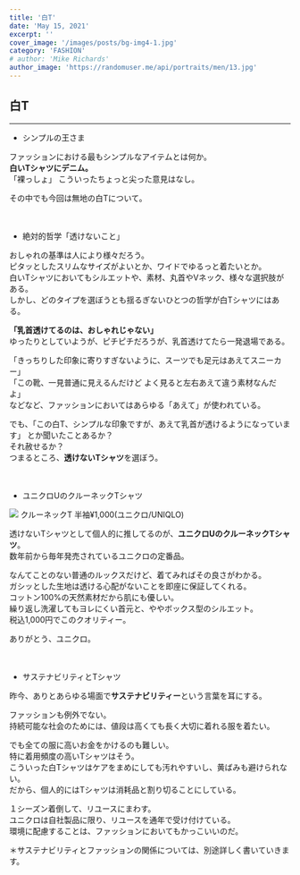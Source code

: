 ```yaml
---
title: '白T'
date: 'May 15, 2021'
excerpt: ''
cover_image: '/images/posts/bg-img4-1.jpg'
category: 'FASHION'
# author: 'Mike Richards'
author_image: 'https://randomuser.me/api/portraits/men/13.jpg'
---
```

## 白T
---

- シンプルの王さま  

ファッションにおける最もシンプルなアイテムとは何か。  
**白いTシャツにデニム。**  
「裸っしょ」 こういったちょっと尖った意見はなし。  

その中でも今回は無地の白Tについて。<br><br><br>


- 絶対的哲学「透けないこと」  

おしゃれの基準は人により様々だろう。  
ピタッとしたスリムなサイズがよいとか、ワイドでゆるっと着たいとか。  
白いTシャツにおいてもシルエットや、素材、丸首やVネック、様々な選択肢がある。  
しかし、どのタイプを選ぼうとも揺るぎないひとつの哲学が白Tシャツにはある。

**「乳首透けてるのは、おしゃれじゃない」**  
ゆったりとしていようが、ピチピチだろうが、乳首透けてたら一発退場である。

「きっちりした印象に寄りすぎないように、スーツでも足元はあえてスニーカー」  
「この靴、一見普通に見えるんだけど よく見ると左右あえて違う素材なんだよ」  
などなど、ファッションにおいてはあらゆる「あえて」が使われている。  


でも、「この白T、シンプルな印象ですが、あえて乳首が透けるようになっています」
とか聞いたことあるか？  
それ赦せるか？  
つまるところ、**透けないTシャツ**を選ぼう。<br><br><br>





- ユニクロUのクルーネックTシャツ  


<img src="/images/posts/bg-img4-2.jpg" width={400} height={500} />
クルーネックT 半袖¥1,000(ユニクロ/UNIQLO)  


透けないTシャツとして個人的に推してるのが、**ユニクロUのクルーネックTシャツ**。  
数年前から毎年発売されているユニクロの定番品。  

なんてことのない普通のルックスだけど、着てみればその良さがわかる。  
ガシッとした生地は透ける心配がないことを即座に保証してくれる。  
コットン100%の天然素材だから肌にも優しい。  
繰り返し洗濯してもヨレにくい首元と、ややボックス型のシルエット。  
税込1,000円でこのクオリティー。  

ありがとう、ユニクロ。<br><br><br>

- サステナビリティとTシャツ  

昨今、ありとあらゆる場面で**サステナビリティー**という言葉を耳にする。

ファッションも例外でない。  
持続可能な社会のためには、値段は高くても長く大切に着れる服を着たい。

でも全ての服に高いお金をかけるのも難しい。  
特に着用頻度の高いTシャツはそう。  
こういった白Tシャツはケアをまめにしても汚れやすいし、黄ばみも避けられない。  
だから、個人的にはTシャツは消耗品と割り切ることにしている。  

１シーズン着倒して、リユースにまわす。  
ユニクロは自社製品に限り、リユースを通年で受け付けている。  
環境に配慮することは、ファッションにおいてもかっこいいのだ。  

＊サステナビリティとファッションの関係については、別途詳しく書いていきます。<br><br><br>
